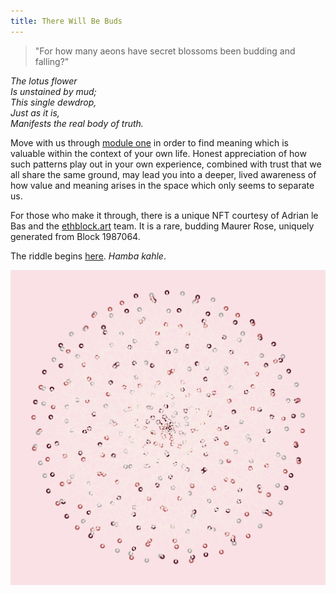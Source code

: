 ```yaml
---
title: There Will Be Buds
---
```


> "For how many aeons have secret blossoms been budding and falling?"

_The lotus flower_  
_Is unstained by mud;_  
_This single dewdrop,_  
_Just as it is,_  
_Manifests the real body of truth._

Move with us through [module one](../../module-1) in order to find meaning which is valuable within the context of your own life. Honest appreciation of how such patterns play out in your own experience, combined with trust that we all share the same ground, may lead you into a deeper, lived awareness of how value and meaning arises in the space which only seems to separate us.

For those who make it through, there is a unique NFT courtesy of Adrian le Bas and the <a href="https://ethblock.art/view/117" target="_blank" rel="noopener noreferrer">ethblock.art</a> team. It is a rare, budding Maurer Rose, uniquely generated from Block 1987064.

The riddle begins <a href="https://libraryofbabel.info/bookmark.cgi?truthbud" target="_blank" rel="noopener noreferrer">here</a>. _Hamba kahle_.

<img src="/assets/images/bud_of_bud.png" class="center-img" alt="The Bud of the Bud" />